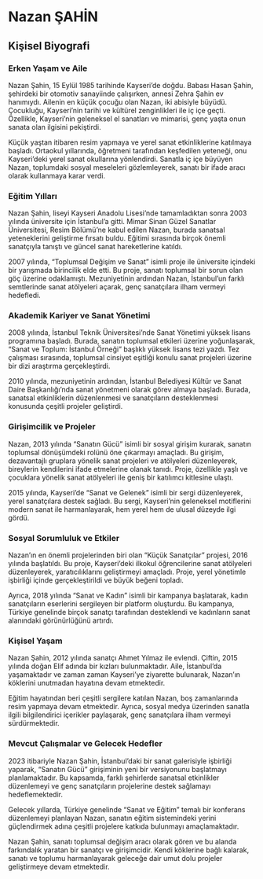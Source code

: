 # Nazan ŞAHİN

## Kişisel Biyografi

### Erken Yaşam ve Aile

Nazan Şahin, 15 Eylül 1985 tarihinde Kayseri’de doğdu. Babası Hasan Şahin, şehirdeki bir otomotiv sanayiinde çalışırken, annesi Zehra Şahin ev hanımıydı. Ailenin en küçük çocuğu olan Nazan, iki abisiyle büyüdü. Çocukluğu, Kayseri’nin tarihi ve kültürel zenginlikleri ile iç içe geçti. Özellikle, Kayseri’nin geleneksel el sanatları ve mimarisi, genç yaşta onun sanata olan ilgisini pekiştirdi.

Küçük yaştan itibaren resim yapmaya ve yerel sanat etkinliklerine katılmaya başladı. Ortaokul yıllarında, öğretmeni tarafından keşfedilen yeteneği, onu Kayseri’deki yerel sanat okullarına yönlendirdi. Sanatla iç içe büyüyen Nazan, toplumdaki sosyal meseleleri gözlemleyerek, sanatı bir ifade aracı olarak kullanmaya karar verdi.

### Eğitim Yılları

Nazan Şahin, liseyi Kayseri Anadolu Lisesi’nde tamamladıktan sonra 2003 yılında üniversite için İstanbul’a gitti. Mimar Sinan Güzel Sanatlar Üniversitesi, Resim Bölümü’ne kabul edilen Nazan, burada sanatsal yeteneklerini geliştirme fırsatı buldu. Eğitimi sırasında birçok önemli sanatçıyla tanıştı ve güncel sanat hareketlerine katıldı. 

2007 yılında, “Toplumsal Değişim ve Sanat” isimli proje ile üniversite içindeki bir yarışmada birincilik elde etti. Bu proje, sanatı toplumsal bir sorun olan göç üzerine odaklamıştı. Mezuniyetinin ardından Nazan, İstanbul’un farklı semtlerinde sanat atölyeleri açarak, genç sanatçılara ilham vermeyi hedefledi.

### Akademik Kariyer ve Sanat Yönetimi

2008 yılında, İstanbul Teknik Üniversitesi’nde Sanat Yönetimi yüksek lisans programına başladı. Burada, sanatın toplumsal etkileri üzerine yoğunlaşarak, “Sanat ve Toplum: İstanbul Örneği” başlıklı yüksek lisans tezi yazdı. Tez çalışması sırasında, toplumsal cinsiyet eşitliği konulu sanat projeleri üzerine bir dizi araştırma gerçekleştirdi. 

2010 yılında, mezuniyetinin ardından, İstanbul Belediyesi Kültür ve Sanat Daire Başkanlığı’nda sanat yönetmeni olarak görev almaya başladı. Burada, sanatsal etkinliklerin düzenlenmesi ve sanatçıların desteklenmesi konusunda çeşitli projeler geliştirdi.

### Girişimcilik ve Projeler

Nazan, 2013 yılında “Sanatın Gücü” isimli bir sosyal girişim kurarak, sanatın toplumsal dönüşümdeki rolünü öne çıkarmayı amaçladı. Bu girişim, dezavantajlı gruplara yönelik sanat projeleri ve atölyeleri düzenleyerek, bireylerin kendilerini ifade etmelerine olanak tanıdı. Proje, özellikle yaşlı ve çocuklara yönelik sanat atölyeleri ile geniş bir katılımcı kitlesine ulaştı.

2015 yılında, Kayseri’de “Sanat ve Gelenek” isimli bir sergi düzenleyerek, yerel sanatçılara destek sağladı. Bu sergi, Kayseri’nin geleneksel motiflerini modern sanat ile harmanlayarak, hem yerel hem de ulusal düzeyde ilgi gördü.

### Sosyal Sorumluluk ve Etkiler

Nazan’ın en önemli projelerinden biri olan “Küçük Sanatçılar” projesi, 2016 yılında başlatıldı. Bu proje, Kayseri’deki ilkokul öğrencilerine sanat atölyeleri düzenleyerek, yaratıcılıklarını geliştirmeyi amaçladı. Proje, yerel yönetimle işbirliği içinde gerçekleştirildi ve büyük beğeni topladı. 

Ayrıca, 2018 yılında “Sanat ve Kadın” isimli bir kampanya başlatarak, kadın sanatçıların eserlerini sergileyen bir platform oluşturdu. Bu kampanya, Türkiye genelinde birçok sanatçı tarafından desteklendi ve kadınların sanat alanındaki görünürlüğünü artırdı.

### Kişisel Yaşam

Nazan Şahin, 2012 yılında sanatçı Ahmet Yılmaz ile evlendi. Çiftin, 2015 yılında doğan Elif adında bir kızları bulunmaktadır. Aile, İstanbul’da yaşamaktadır ve zaman zaman Kayseri’ye ziyarette bulunarak, Nazan’ın köklerini unutmadan hayatına devam etmektedir.

Eğitim hayatından beri çeşitli sergilere katılan Nazan, boş zamanlarında resim yapmaya devam etmektedir. Ayrıca, sosyal medya üzerinden sanatla ilgili bilgilendirici içerikler paylaşarak, genç sanatçılara ilham vermeyi sürdürmektedir.

### Mevcut Çalışmalar ve Gelecek Hedefler

2023 itibariyle Nazan Şahin, İstanbul’daki bir sanat galerisiyle işbirliği yaparak, “Sanatın Gücü” girişiminin yeni bir versiyonunu başlatmayı planlamaktadır. Bu kapsamda, farklı şehirlerde sanatsal etkinlikler düzenlemeyi ve genç sanatçıların projelerine destek sağlamayı hedeflemektedir.

Gelecek yıllarda, Türkiye genelinde “Sanat ve Eğitim” temalı bir konferans düzenlemeyi planlayan Nazan, sanatın eğitim sistemindeki yerini güçlendirmek adına çeşitli projelere katkıda bulunmayı amaçlamaktadır.

Nazan Şahin, sanatı toplumsal değişim aracı olarak gören ve bu alanda farkındalık yaratan bir sanatçı ve girişimcidir. Kendi köklerine bağlı kalarak, sanatı ve toplumu harmanlayarak geleceğe dair umut dolu projeler geliştirmeye devam etmektedir.